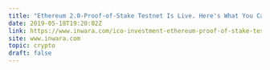 ```yaml
---
title: "Ethereum 2.0-Proof-of-Stake Testnet Is Live. Here's What You Can Expect!"
date: 2019-05-18T19:20:02Z
link: https://www.inwara.com/ico-investment-ethereum-proof-of-stake-test-net?utm_medium=RSS&utm_source=hune
site: www.inwara.com
topic: crypto
draft: false
---
```

